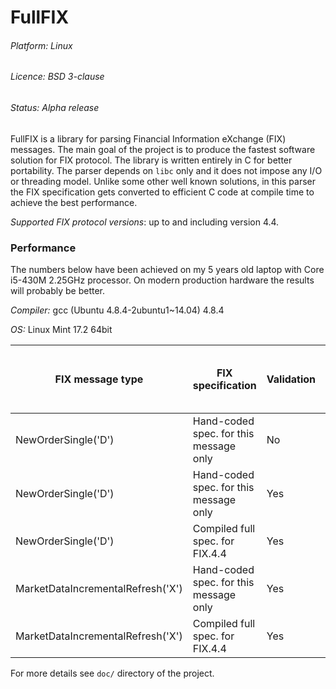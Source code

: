 # FullFIX

###### Platform: Linux

###### Licence: BSD 3-clause

###### Status: Alpha release

FullFIX is a library for parsing Financial Information eXchange (FIX) messages.
The main goal of the project is to produce the fastest software solution for FIX protocol.
The library is written entirely in C for better portability.
The parser depends on `libc` only and it does not impose any I/O or threading model.
Unlike some other well known solutions, in this parser the FIX specification
gets converted to efficient C code at compile time to achieve the best performance.

_Supported FIX protocol versions_: up to and including version 4.4.

### Performance

The numbers below have been achieved on my 5 years old laptop with Core i5-430M 2.25GHz processor.
On modern production hardware the results will probably be better.

_Compiler:_ gcc (Ubuntu 4.8.4-2ubuntu1~14.04) 4.8.4

_OS:_ Linux Mint 17.2 64bit

FIX message type                  | FIX specification                        | Validation | Average time to parse one message
----------------------------------|------------------------------------------|------------|--------------------------------------------------
NewOrderSingle('D')               | Hand-coded spec. for this message only   | No         | 0.339 µs/msg
NewOrderSingle('D')               | Hand-coded spec. for this message only   | Yes        | 0.550 µs/msg
NewOrderSingle('D')               | Compiled full spec. for FIX.4.4          | Yes        | 0.752 µs/msg
MarketDataIncrementalRefresh('X') | Hand-coded spec. for this message only   | Yes        | 1.246 µs/msg
MarketDataIncrementalRefresh('X') | Compiled full spec. for FIX.4.4          | Yes        | 1.395 µs/msg

For more details see `doc/` directory of the project.
